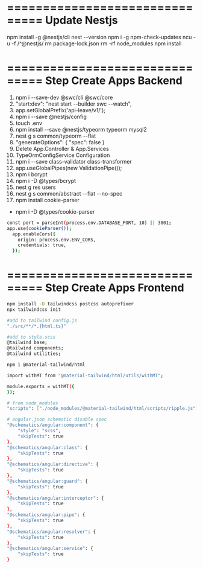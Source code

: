 ===============================
Update Nestjs
===============================
npm install -g @nestjs/cli
nest --version
npm i -g npm-check-updates
ncu -u -f /^@nestjs/
rm package-lock.json
rm -rf node_modules
npm install

===============================
Step Create Apps Backend
===============================

1. npm i --save-dev @swc/cli @swc/core
2. "start:dev": "nest start --builder swc --watch",
3. app.setGlobalPrefix('api-leave/v1/');
4. npm i --save @nestjs/config
5. touch .env
6. npm install --save @nestjs/typeorm typeorm mysql2
7. nest g s common/typeorm --flat
8. "generateOptions": {
   "spec": false
   }
9. Delete App.Controller & App.Services
10. TypeOrmConfigService Configuration
11. npm i --save class-validator class-transformer
12. app.useGlobalPipes(new ValidationPipe());
13. npm i bcrypt
14. npm i -D @types/bcrypt
15. nest g res users
16. nest g s common/abstract --flat --no-spec
17. npm install cookie-parser

- npm i -D @types/cookie-parser

```bash
const port = parseInt(process.env.DATABASE_PORT, 10) || 3001;
app.use(cookieParser());
  app.enableCors({
    origin: process.env.ENV_CORS,
    credentials: true,
  });

```

===============================
Step Create Apps Frontend
===============================

```bash
npm install -D tailwindcss postcss autoprefixer
npx tailwindcss init

#add to tailwind config.js
"./src/**/*.{html,ts}"

#add to style.scss
@tailwind base;
@tailwind components;
@tailwind utilities;

npm i @material-tailwind/html

import withMT from "@material-tailwind/html/utils/withMT";

module.exports = withMT({
});

# from node_modules
"scripts": ["./node_modules/@material-tailwind/html/scripts/ripple.js"]

# angular.json schematic disable spec
"@schematics/angular:component": {
    "style": "scss",
    "skipTests": true
},
"@schematics/angular:class": {
    "skipTests": true
},
"@schematics/angular:directive": {
    "skipTests": true
},
"@schematics/angular:guard": {
    "skipTests": true
},
"@schematics/angular:interceptor": {
    "skipTests": true
},
"@schematics/angular:pipe": {
    "skipTests": true
},
"@schematics/angular:resolver": {
    "skipTests": true
},
"@schematics/angular:service": {
    "skipTests": true
}

```
